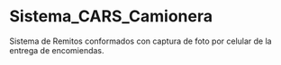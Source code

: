 # Sistema_CARS_Camionera
Sistema de Remitos conformados con captura de foto por celular de la entrega de encomiendas.
